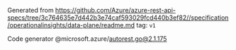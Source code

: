 Generated from https://github.com/Azure/azure-rest-api-specs/tree/3c764635e7d442b3e74caf593029fcd440b3ef82//specification/operationalinsights/data-plane/readme.md tag: `v1`

Code generator @microsoft.azure/autorest.go@2.1.175


